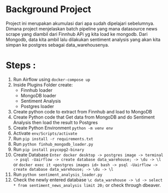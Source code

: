# Background Project
Project ini merupakan akumulasi dari apa sudah dipelajari sebelumnya. Dimana project menjelaskan batch pipeline yang mana datasource news scrape yang diambil dari Finnhub APi yg kita load ke mongodb. Dari Mongodb, data kita ambil lalu dilakukan sentiment analysis yang akan kita simpan ke postgres sebagai data_warehousenya.

# Steps :
1. Run Airflow using `docker-compose up`
2. Inside Plugins Folder create:
    - Finnhub loader
    - MongoDB loader
    - Sentiment Analysis
    - Postgres loader
3. Create python code to extract from Finnhub and load to MongoDB
4. Create Python code that Get data from MongoDB and do Sentiment Analysis then load the result to Postgres
5. Create Python Environment `python -m venv env`
6. Activate `env/Scripts/activate`
7. Run `pip install -r requirements.txt`
8. Run `python finhub_mongodb_loader.py`
9. Run `pip install psycopg2-binary`
10. Create Database `Enter docker desktop -> postgres image -> terminal -> psql -Uairflow -> create database data_warehouse; -> \du -> \l ` or `docker exec it <postgres images id> bash -> psql -Uairflow -> create database data_warehouse; -> \du -> \l` 
11. Run `python sentiment_analysis_loader.py`
12. Check the newly entered database `\c data_warehouse -> \d -> select * from sentiment_news_analysis limit 20;` or check through dbeaver. 
